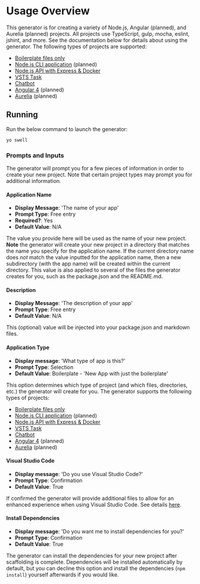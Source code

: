 # Usage Overview
This generator is for creating a variety of Node.js, Angular (planned), and Aurelia (planned) projects. All projects 
use TypeScript, gulp, mocha, eslint, jshint, and more. See the documentation below for details about using the generator. 
The following types of projects are supported:

- [Boilerplate files only][boilerplate-doc-url]
- [Node.js CLI application][cli-doc-url] (planned)
- [Node.js API with Express & Docker][express-api-doc-url]
- [VSTS Task][vsts-task-doc-url]
- [Chatbot][chatbot-doc-url]
- [Angular 4][angular-doc-url] (planned)
- [Aurelia][aurelia-doc-url] (planned)


## Running
Run the below command to launch the generator:
```sh
yo swell
```

### Prompts and Inputs
The generator will prompt you for a few pieces of information in order to create your new project. Note that certain project types
may prompt you for additional information.

#### Application Name
- **Display Message**: 'The name of your app'
- **Prompt Type**: Free entry
- **Required?**: Yes
- **Default Value**: N/A

The value you provide here will be used as the name of your new project. **Note** the generator will create
your new project in a directory that matches the name you specify for the application name. If the current directory
name does *not* match the value inputted for the application name, then a new subdirectory (with the app name) will be
created within the current directory. This value is also applied to several of the files the generator creates
for you, such as the package.json and the README.md.

#### Description 
- **Display Message**: 'The description of your app'
- **Prompt Type**: Free entry
- **Default Value**: N/A

This (optional) value will be injected into your package.json and markdown files.

#### Application Type
- **Display message**: 'What type of app is this?'
- **Prompt Type**: Selection
- **Default Value**: Boilerplate - 'New App with just the boilerplate'

This option determines which type of project (and which files, directories, etc.) the generator will create for you. The
generator supports the following types of projects:  
  
- [Boilerplate files only][boilerplate-doc-url]
- [Node.js CLI application][cli-doc-url] (planned)
- [Node.js API with Express & Docker][express-api-doc-url]
- [VSTS Task][vsts-task-doc-url]
- [Chatbot][chatbot-doc-url]
- [Angular 4][angular-doc-url] (planned)
- [Aurelia][aurelia-doc-url] (planned)

#### Visual Studio Code  
- **Display message**: 'Do you use Visual Studio Code?'
- **Prompt Type**: Confirmation
- **Default Value**: True

If confirmed the generator will provide additional files to allow for an enhanced experience when using Visual Studio Code. 
See details [here][vscode-doc-url].  

#### Install Dependencies
- **Display message**: 'Do you want me to install dependencies for you?'
- **Prompt Type**: Confirmation
- **Default Value**: True

The generator can install the dependencies for your new project after scaffolding is complete. Dependencies will be installed
automatically by default, but you can decline this option and install the dependencies (```npm install```) yourself afterwards 
if you would like.

[boilerplate-doc-url]: BOILERPLATE.md
[cli-doc-url]: CLI.md
[express-api-doc-url]: EXPRESS-API.md
[vsts-task-doc-url]: VSTS-TASK.md
[chatbot-doc-url]: CHATBOT.md
[angular-doc-url]: ANGULAR.md
[aurelia-doc-url]: AURELIA.md
[vscode-doc-url]: VSCODE.md